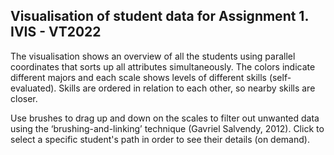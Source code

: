  ## Visualisation of student data for Assignment 1. IVIS - VT2022


The visualisation shows an overview of all the students using parallel coordinates that sorts up all attributes simultaneously.
The colors indicate different majors and each scale shows levels of different skills (self-evaluated). Skills are ordered in relation to each other, so nearby skills are closer.

Use brushes to drag up and down on the scales to filter out unwanted data using the ‘brushing-and-linking’ technique (Gavriel Salvendy, 2012). Click to select a specific student's path in order to see their details (on demand).

